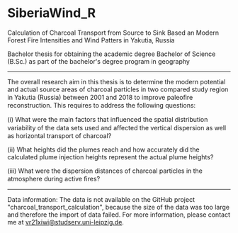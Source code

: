 # SiberiaWind_R

Calculation of Charcoal Transport from Source to Sink Based an Modern Forest Fire Intensities and Wind Patters in Yakutia, Russia 

Bachelor thesis for obtaining the academic degree Bachelor of Science (B.Sc.) as part of the bachelor's degree program in geography 

______
The overall research aim in this thesis is to determine the modern potential and actual source areas of charcoal particles in two compared study region in Yakutia (Russia) between 2001 and 2018 to improve paleoﬁre reconstruction. This requires to address the following questions:

(i) What were the main factors that inﬂuenced the spatial distribution variability of the data sets used and aﬀected the vertical dispersion as well as horizontal transport of charcoal? 

(ii) What heights did the plumes reach and how accurately did the calculated plume injection heights represent the actual plume heights?

(iii) What were the dispersion distances of charcoal particles in the atmosphere during active ﬁres? 

_________________
Data information: The data is not available on the GitHub project "charcoal_transport_calculation", because the size of the data was too large and therefore the import of data failed. For more information, please contact me at vr21xiwi@studserv.uni-leipzig.de.
